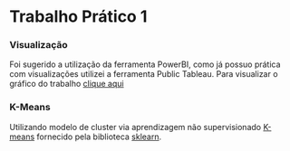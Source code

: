 # Trabalho Prático 1

### Visualização
Foi sugerido a utilização da ferramenta PowerBI, como já possuo prática com visualizações utilizei a ferramenta Public Tableau. Para visualizar o gráfico do trabalho [clique aqui](https://public.tableau.com/profile/phomint#!/vizhome/IGTI_TrabalhoPrtico_1/Planilha1)
### K-Means
Utilizando modelo de cluster via aprendizagem não supervisionado [K-means](https://scikit-learn.org/stable/modules/generated/sklearn.cluster.KMeans.html) fornecido pela biblioteca [sklearn](https://scikit-learn.org). 
